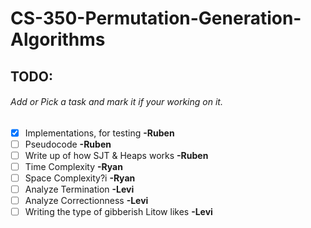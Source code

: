# CS-350-Permutation-Generation-Algorithms

## TODO:  
###### Add or Pick a task and mark it if your working on it.  
- [X] Implementations, for testing __-Ruben__
- [ ] Pseudocode __-Ruben__
- [ ] Write up of how SJT & Heaps works __-Ruben__
- [ ] Time Complexity __-Ryan__
- [ ] Space Complexity?i __-Ryan__
- [ ] Analyze Termination __-Levi__
- [ ] Analyze Correctionness  __-Levi__
- [ ] Writing the type of gibberish Litow likes __-Levi__  
